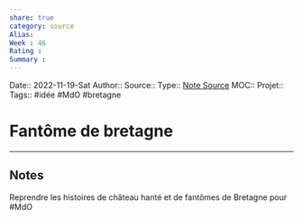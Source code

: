 ```yaml
---
share: true 
category: source
Alias:
Week : 46
Rating :
Summary : 
---
```

Date:: 2022-11-19-Sat
Author::
Source:: 
Type:: [Note Source](Note%20Source)
MOC::
Projet:: 
Tags:: #idée #MdO #bretagne 

# Fantôme de bretagne


***

## Notes

Reprendre les histoires de château hanté et de fantômes de Bretagne pour #MdO 